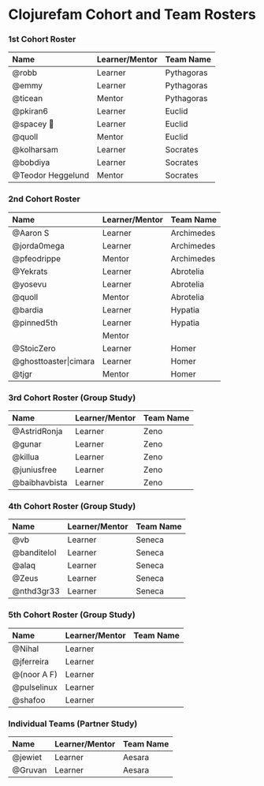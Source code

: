 # Clojurefam Cohort and Team Rosters

### 1st Cohort Roster

| Name | Learner/Mentor | Team Name |
| :--- | :--- | :--- |
| @robb | Learner | Pythagoras |
| @emmy | Learner | Pythagoras |
| @ticean | Mentor | Pythagoras |
| @pkiran6 | Learner | Euclid |
| @spacey 🌌 | Learner | Euclid |
| @quoll | Mentor | Euclid |
| @kolharsam | Learner | Socrates |
| @bobdiya | Learner | Socrates |
| @Teodor Heggelund | Mentor | Socrates |

### 2nd Cohort Roster

| Name | Learner/Mentor | Team Name |
| :--- | :--- | :--- |
| @Aaron S | Learner | Archimedes |
| @jorda0mega | Learner | Archimedes |
| @pfeodrippe | Mentor | Archimedes |
| @Yekrats | Learner | Abrotelia |
| @yosevu | Learner | Abrotelia |
| @quoll | Mentor | Abrotelia |
| @bardia | Learner | Hypatia |
| @pinned5th | Learner | Hypatia |
|  | Mentor |  |
| @StoicZero | Learner | Homer |
| @ghosttoaster\|cimara | Learner | Homer |
| @tjgr | Mentor | Homer |

### 3rd Cohort Roster \(Group Study\)

| Name | Learner/Mentor | Team Name |
| :--- | :--- | :--- |
| @AstridRonja | Learner | Zeno |
| @gunar | Learner | Zeno |
| @killua | Learner | Zeno |
| @juniusfree | Learner | Zeno |
| @baibhavbista | Learner | Zeno |

### 4th Cohort Roster \(Group Study\)

| Name | Learner/Mentor | Team Name |
| :--- | :--- | :--- |
| @vb | Learner | Seneca |
| @banditelol | Learner | Seneca |
| @alaq | Learner | Seneca |
| @Zeus | Learner | Seneca |
| @nthd3gr33 | Learner | Seneca |

### 5th Cohort Roster \(Group Study\)

| Name | Learner/Mentor | Team Name |
| :--- | :--- | :--- |
| @Nihal | Learner |  |
| @jferreira | Learner |  |
| @\(noor A F\) | Learner |  |
| @pulselinux | Learner |  |
| @shafoo | Learner |  |

### Individual Teams \(Partner Study\)

| Name | Learner/Mentor | Team Name |
| :--- | :--- | :--- |
| @jewiet | Learner | Aesara |
| @Gruvan | Learner | Aesara |


